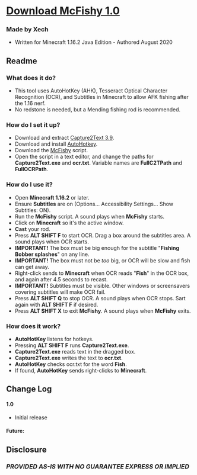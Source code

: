 
# [Download McFishy 1.0](https://github.com/Xechorizo/McFishy/blob/master/McFishy.ahk)

### Made by Xech
- Written for Minecraft 1.16.2 Java Edition - Authored August 2020

## Readme
### What does it do?
- This tool uses AutoHotKey (AHK), Tesseract Optical Character Recognition (OCR), and Subtitles in Minecraft to allow AFK fishing after the 1.16 nerf.
- No redstone is needed, but a Mending fishing rod is recommended.

### How do I set it up?
- Download and extract [Capture2Text 3.9](https://versaweb.dl.sourceforge.net/project/capture2text/Capture2Text/Capture2Text_v3.9/Capture2Text_v3.9.zip).
- Download and install [AutoHotkey](https://www.autohotkey.com/download/ahk-install.exe).
- Download the [McFishy](https://github.com/Xechorizo/McFishy/blob/master/McFishy.ahk) script.
- Open the script in a text editor, and change the paths for **Capture2Text.exe** and **ocr.txt**. Variable names are **FullC2TPath** and **FullOCRPath**.

### How do I use it?
- Open **Minecraft 1.16.2** or later.
- Ensure **Subtitles** are on (Options... Accessibility Settings... Show Subtitles: ON).
- Run the **McFishy** script. A sound plays when **McFishy** starts.
- Click on **Minecraft** so it's the active window.
- **Cast** your rod.
- Press **ALT SHIFT F** to start OCR. Drag a box around the subtitles area. A sound plays when OCR starts.
- **IMPORTANT!** The box must be big enough for the subtitle "**Fishing Bobber splashes**" on any line.
- **IMPORTANT!** The box must not be *too* big, or OCR will be slow and fish can get away.
- Right-click sends to **Minecraft** when OCR reads "**Fish**" in the OCR box, and again after 4.5 seconds to recast.
- **IMPORTANT!** Subtitles must be visible. Other windows or screensavers covering subtitles will make OCR fail.
- Press **ALT SHIFT Q** to stop OCR. A sound plays when OCR stops. Sart again with **ALT SHIFT F** if desired.
- Press **ALT SHIFT X** to exit **McFishy**. A sound plays when **McFishy** exits.

### How does it work?
- **AutoHotKey** listens for hotkeys.
- Pressing **ALT SHIFT F** runs **Capture2Text.exe**.
- **Capture2Text.exe** reads text in the dragged box.
- **Capture2Text.exe** writes the text to **ocr.txt**.
- **AutoHotKey** checks ocr.txt for the word **Fish**.
- If found, **AutoHotKey** sends right-clicks to **Minecraft**.

## Change Log

#### 1.0
- Initial release

#### Future:

## Disclosure
### *PROVIDED AS-IS WITH NO GUARANTEE EXPRESS OR IMPLIED*
